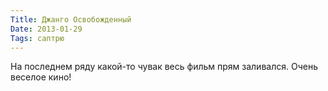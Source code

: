 ```yaml
---
Title: Джанго Освобожденный
Date: 2013-01-29
Tags: саптрю
---
```


На последнем ряду какой-то чувак весь фильм прям заливался. Очень веселое кино!